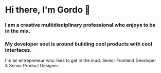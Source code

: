 # Hi there, I'm Gordo 🦄

### I am a creative multidisciplinary professional who enjoys to be in the mix.
### My developer soul is around building cool products with cool interfaces.

I'm an entrepreneur who likes to get in the mud.
Senior Frontend Developer & Senior Product Designer.

<!--
**gordo-labs/gordo-labs** is a ✨ _special_ ✨ repository because its `README.md` (this file) appears on your GitHub profile.

Here are some ideas to get you started:

- 🔭 I’m currently working on ...
- 🌱 I’m currently learning ...
- 👯 I’m looking to collaborate on ...
- 🤔 I’m looking for help with ...
- 💬 Ask me about ...
- 📫 How to reach me: ...
- 😄 Pronouns: ...
- ⚡ Fun fact: ...
-->
